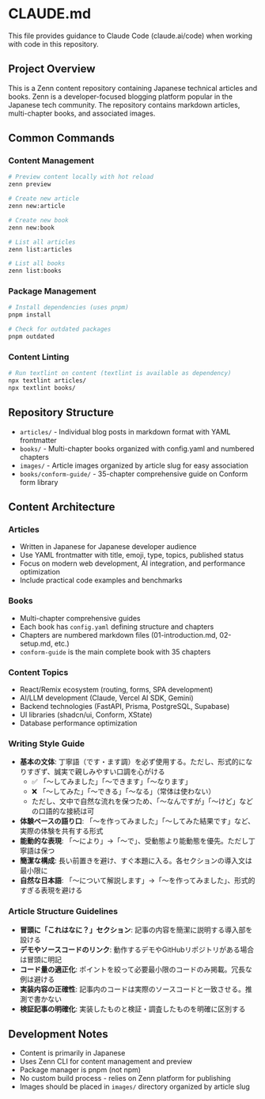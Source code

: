 # CLAUDE.md

This file provides guidance to Claude Code (claude.ai/code) when working with code in this repository.

## Project Overview

This is a Zenn content repository containing Japanese technical articles and books. Zenn is a developer-focused blogging platform popular in the Japanese tech community. The repository contains markdown articles, multi-chapter books, and associated images.

## Common Commands

### Content Management

```bash
# Preview content locally with hot reload
zenn preview

# Create new article
zenn new:article

# Create new book
zenn new:book

# List all articles
zenn list:articles

# List all books  
zenn list:books
```

### Package Management

```bash
# Install dependencies (uses pnpm)
pnpm install

# Check for outdated packages
pnpm outdated
```

### Content Linting

```bash
# Run textlint on content (textlint is available as dependency)
npx textlint articles/
npx textlint books/
```

## Repository Structure

- `articles/` - Individual blog posts in markdown format with YAML frontmatter
- `books/` - Multi-chapter books organized with config.yaml and numbered chapters
- `images/` - Article images organized by article slug for easy association
- `books/conform-guide/` - 35-chapter comprehensive guide on Conform form library

## Content Architecture

### Articles

- Written in Japanese for Japanese developer audience
- Use YAML frontmatter with title, emoji, type, topics, published status
- Focus on modern web development, AI integration, and performance optimization
- Include practical code examples and benchmarks

### Books

- Multi-chapter comprehensive guides
- Each book has `config.yaml` defining structure and chapters
- Chapters are numbered markdown files (01-introduction.md, 02-setup.md, etc.)
- `conform-guide` is the main complete book with 35 chapters

### Content Topics

- React/Remix ecosystem (routing, forms, SPA development)
- AI/LLM development (Claude, Vercel AI SDK, Gemini)
- Backend technologies (FastAPI, Prisma, PostgreSQL, Supabase)
- UI libraries (shadcn/ui, Conform, XState)
- Database performance optimization

### Writing Style Guide

- **基本の文体**: 丁寧語（です・ます調）を必ず使用する。ただし、形式的になりすぎず、誠実で親しみやすい口調を心がける
  - ✅ 「〜してみました」「〜できます」「〜なります」
  - ❌ 「〜してみた」「〜できる」「〜なる」（常体は使わない）
  - ただし、文中で自然な流れを保つため、「〜なんですが」「〜けど」などの口語的な接続は可
- **体験ベースの語り口**: 「〜を作ってみました」「〜してみた結果です」など、実際の体験を共有する形式
- **能動的な表現**: 「〜により」→「〜で」、受動態より能動態を優先。ただし丁寧語は保つ
- **簡潔な構成**: 長い前置きを避け、すぐ本題に入る。各セクションの導入文は最小限に
- **自然な日本語**: 「〜について解説します」→「〜を作ってみました」、形式的すぎる表現を避ける

### Article Structure Guidelines

- **冒頭に「これはなに？」セクション**: 記事の内容を簡潔に説明する導入部を設ける
- **デモやソースコードのリンク**: 動作するデモやGitHubリポジトリがある場合は冒頭に明記
- **コード量の適正化**: ポイントを絞って必要最小限のコードのみ掲載。冗長な例は避ける
- **実装内容の正確性**: 記事内のコードは実際のソースコードと一致させる。推測で書かない
- **検証記事の明確化**: 実装したものと検証・調査したものを明確に区別する

## Development Notes

- Content is primarily in Japanese
- Uses Zenn CLI for content management and preview
- Package manager is pnpm (not npm)
- No custom build process - relies on Zenn platform for publishing
- Images should be placed in `images/` directory organized by article slug
